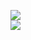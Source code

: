 [![](https://img.shields.io/badge/Made%20With-Github%20Spray-lightgrey.svg?style=for-the-badge&logo=github)](https://github.com/Annihil/github-spray#26302)  
[![](https://i.imgur.com/2DrTn0Z.gif)](https://github.com/Annihil/github-spray)